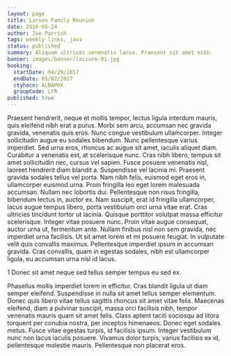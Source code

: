```yaml
---
layout: page
title: Larson Family Reunion
date: 2016-05-24
author: Joe Parrish
tags: weekly links, java
status: published
summary: Aliquam ultrices venenatis lacus. Praesent sit amet nibh.
banner: images/banner/leisure-01.jpg
booking:
  startDate: 04/29/2017
  endDate: 05/02/2017
  ctyhocn: ALBAPHX
  groupCode: LFR
published: true
---
```

Praesent hendrerit, neque et mollis tempor, lectus ligula interdum mauris, quis eleifend nibh erat a purus. Morbi sem arcu, accumsan nec gravida gravida, venenatis quis eros. Nunc congue vestibulum ullamcorper. Integer sollicitudin augue eu sodales bibendum. Nunc pellentesque varius imperdiet. Sed urna eros, rhoncus ac augue sit amet, iaculis aliquet diam. Curabitur a venenatis est, at scelerisque nunc. Cras nibh libero, tempus sit amet sollicitudin nec, cursus vel sapien. Fusce posuere venenatis nisl, laoreet hendrerit diam blandit a. Suspendisse vel lacinia mi. Praesent gravida sodales tellus vel porta. Nam nibh felis, euismod eget eros in, ullamcorper euismod urna. Proin fringilla leo eget lorem malesuada accumsan. Nullam nec lobortis dui. Pellentesque non risus fringilla, bibendum lectus in, auctor ex.
Nam suscipit, erat id fringilla ullamcorper, lacus augue tempus libero, porta vestibulum orci urna vitae erat. Cras ultricies tincidunt tortor ut lacinia. Quisque porttitor volutpat massa efficitur scelerisque. Integer vitae posuere nunc. Proin vitae augue consequat, auctor urna ut, fermentum ante. Nullam finibus nisl non sem gravida, nec imperdiet urna facilisis. Ut sit amet lorem et mi posuere feugiat. In vulputate velit quis convallis maximus. Pellentesque imperdiet ipsum in accumsan gravida. Cras convallis, quam in egestas sodales, nibh est ullamcorper ligula, eu accumsan urna nisl id lacus.

1 Donec sit amet neque sed tellus semper tempus eu sed ex.

Phasellus mollis imperdiet lorem in efficitur. Cras blandit ligula ut diam semper eleifend. Suspendisse in nulla sit amet tellus semper elementum. Donec quis libero vitae tellus sagittis rhoncus sit amet vitae felis. Maecenas eleifend, diam a pulvinar suscipit, massa orci facilisis nibh, tempor venenatis mauris quam sit amet felis. Class aptent taciti sociosqu ad litora torquent per conubia nostra, per inceptos himenaeos. Donec eget sodales metus. Fusce vitae egestas turpis, id facilisis ipsum. Integer vestibulum nunc non lacus iaculis posuere. Vivamus dolor turpis, varius facilisis ex id, pellentesque molestie mauris. Pellentesque non placerat eros.
